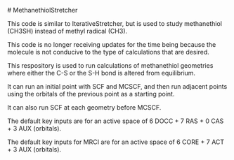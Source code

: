 \# MethanethiolStretcher

This code is similar to IterativeStretcher, but is used to study methanethiol (CH3SH) instead of methyl radical (CH3).

This code is no longer receiving updates for the time being because the molecule is not conducive to the type of calculations that are desired.



This respository is used to run calculations of methanethiol geometries where either the C-S or the S-H bond is altered from equilibrium.

It can run an initial point with SCF and MCSCF, and then run adjacent points using the orbitals of the previous point as a starting point.

It can also run SCF at each geometry before MCSCF.

The default key inputs are for an active space of 6 DOCC + 7 RAS + 0 CAS + 3 AUX (orbitals).

The default key inputs for MRCI are for an active space of 6 CORE + 7 ACT + 3 AUX (orbitals).

